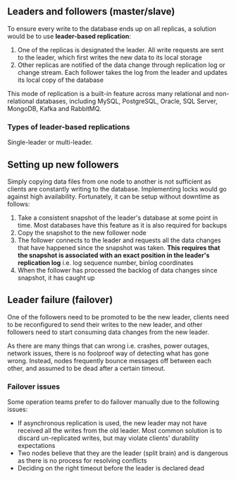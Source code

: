 ## Leaders and followers (master/slave)

To ensure every write to the database ends up on all replicas, a solution would be to use **leader-based replication**:

1. One of the replicas is designated the leader. All write requests are sent to the leader, which first writes the new data to its local storage
2. Other replicas are notified of the data change through replication log or change stream. Each follower takes the log from the leader and updates its local copy of the database

This mode of replication is a built-in feature across many relational and non-relational databases, including MySQL, PostgreSQL, Oracle, SQL Server, MongoDB, Kafka and RabbitMQ.

### Types of leader-based replications

Single-leader or multi-leader.

## Setting up new followers

Simply copying data files from one node to another is not sufficient as clients are constantly writing to the database. Implementing locks would go against high availability. Fortunately, it can be setup without downtime as follows:

1. Take a consistent snapshot of the leader's database at some point in time. Most databases have this feature as it is also required for backups
2. Copy the snapshot to the new follower node
3. The follower connects to the leader and requests all the data changes that have happened since the snapshot was taken. **This requires that the snapshot is associated with an exact position in the leader's replication log** i.e. log sequence number, binlog coordinates
4. When the follower has processed the backlog of data changes since snapshot, it has caught up

## Leader failure (failover)

One of the followers need to be promoted to be the new leader, clients need to be reconfigured to send their writes to the new leader, and other followers need to start consuming data changes from the new leader.

As there are many things that can wrong i.e. crashes, power outages, network issues, there is no foolproof way of detecting what has gone wrong. Instead, nodes frequently bounce messages off between each other, and assumed to be dead after a certain timeout.

### Failover issues

Some operation teams prefer to do failover manually due to the following issues:

- If asynchronous replication is used, the new leader may not have received all the writes from the old leader. Most common solution is to discard un-replicated writes, but may violate clients' durability expectations
- Two nodes believe that they are the leader (split brain) and is dangerous as there is no process for resolving conflicts
- Deciding on the right timeout before the leader is declared dead

